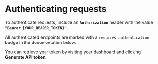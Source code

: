 # Authenticating requests

To authenticate requests, include an **`Authorization`** header with the value **`"Bearer {YOUR_BEARER_TOKEN}"`**.

All authenticated endpoints are marked with a `requires authentication` badge in the documentation below.

You can retrieve your token by visiting your dashboard and clicking <b>Generate API token</b>.
